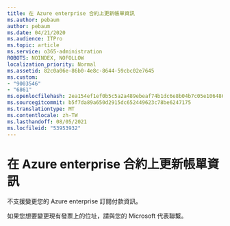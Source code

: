```yaml
---
title: 在 Azure enterprise 合約上更新帳單資訊
ms.author: pebaum
author: pebaum
ms.date: 04/21/2020
ms.audience: ITPro
ms.topic: article
ms.service: o365-administration
ROBOTS: NOINDEX, NOFOLLOW
localization_priority: Normal
ms.assetid: 82c0a06e-86b0-4e8c-8644-59cbc02e7645
ms.custom:
- "9003546"
- "6861"
ms.openlocfilehash: 2ea154ef1ef0b5c5a2a489ebeaf74b1dc6e8b04b7c05e1064869cc99262c9823
ms.sourcegitcommit: b5f7da89a650d2915dc652449623c78be6247175
ms.translationtype: MT
ms.contentlocale: zh-TW
ms.lasthandoff: 08/05/2021
ms.locfileid: "53953932"
---
```

# <a name="update-billing-info-under-azure-enterprise-agreement"></a>在 Azure enterprise 合約上更新帳單資訊

不支援變更您的 Azure enterprise 訂閱付款資訊。

如果您想要變更現有發票上的位址，請與您的 Microsoft 代表聯繫。
